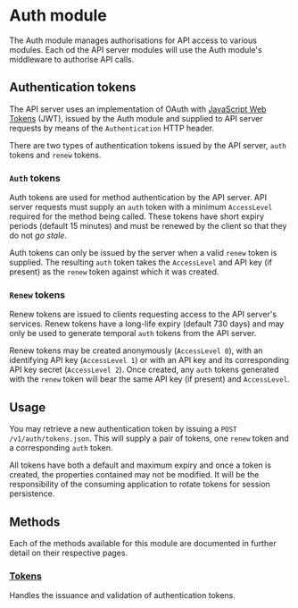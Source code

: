 # Auth module

The Auth module manages authorisations for API access to various modules. Each od the API server modules will use the Auth module's middleware to authorise API calls.

## Authentication tokens

The API server uses an implementation of OAuth with [JavaScript Web Tokens](http://jwt.io) (JWT), issued by the Auth module and supplied to API server requests by means of the `Authentication` HTTP header.

There are two types of authentication tokens issued by the API server, `auth` tokens and `renew` tokens.

### `Auth` tokens
Auth tokens are used for method authentication by the API server. API server requests must supply an `auth` token with a minimum `AccessLevel` required for the method being called. These tokens have short expiry periods (default 15 minutes) and must be renewed by the client so that they do not _go stale_.

Auth tokens can only be issued by the server when a valid `renew` token is supplied. The resulting `auth` token takes the `AccessLevel` and API key (if present) as the `renew` token against which it was created.

### `Renew` tokens
Renew tokens are issued to clients requesting access to the API server's services. Renew tokens have a long-life expiry (default 730 days) and may only be used to generate temporal `auth` tokens from the API server.

Renew tokens may be created anonymously (`AccessLevel 0`), with an identifying API key (`AccessLevel 1`) or with an API key and its corresponding API key secret (`AccessLevel 2`). Once created, any `auth` tokens generated with the `renew` token will bear the same API key (if present) and `AccessLevel`.

## Usage

You may retrieve a new authentication token by issuing a `POST /v1/auth/tokens.json`. This will supply a pair of tokens, one `renew` token and a corresponding `auth` token.

All tokens have both a default and maximum expiry and once a token is created, the properties contained may not be modified. It will be the responsibility of the consuming application to rotate tokens for session persistence.

## Methods

Each of the methods available for this module are documented in further detail on their respective pages.

### [Tokens](tokens/)

Handles the issuance and validation of authentication tokens.